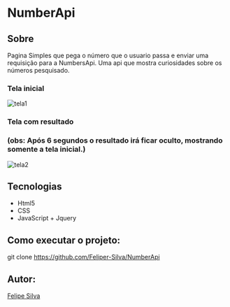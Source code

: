 # NumberApi

## Sobre
Pagina Simples que pega o número que o usuario passa e enviar uma requisição para a NumbersApi. Uma api que mostra curiosidades sobre os números pesquisado.
### Tela inicial
![tela1](https://user-images.githubusercontent.com/84206933/135325513-9f0fb5f3-f150-4da9-9713-897664e8959b.png)
### Tela com resultado
### (obs: Após 6 segundos o resultado irá ficar oculto, mostrando somente a tela inicial.)
![tela2](https://user-images.githubusercontent.com/84206933/135325426-c300ceb5-f7d6-4888-9f55-a9bff74b87a0.png)


## Tecnologias
- Html5
- CSS
- JavaScript + Jquery

## Como executar o projeto:
git clone https://github.com/Feliper-Silva/NumberApi

## Autor:
[Felipe Silva](https://www.linkedin.com/in/feliper-silva/)


